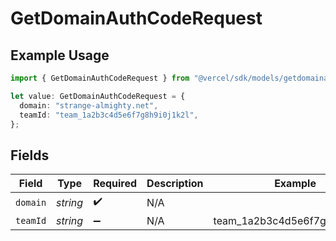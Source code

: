 # GetDomainAuthCodeRequest

## Example Usage

```typescript
import { GetDomainAuthCodeRequest } from "@vercel/sdk/models/getdomainauthcodeop.js";

let value: GetDomainAuthCodeRequest = {
  domain: "strange-almighty.net",
  teamId: "team_1a2b3c4d5e6f7g8h9i0j1k2l",
};
```

## Fields

| Field                         | Type                          | Required                      | Description                   | Example                       |
| ----------------------------- | ----------------------------- | ----------------------------- | ----------------------------- | ----------------------------- |
| `domain`                      | *string*                      | :heavy_check_mark:            | N/A                           |                               |
| `teamId`                      | *string*                      | :heavy_minus_sign:            | N/A                           | team_1a2b3c4d5e6f7g8h9i0j1k2l |